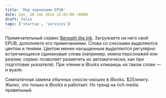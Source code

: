 ```yaml
---
title: 'Под чернилами EPUB'
date: Sat, 18 Jan 2014 12:01:06 +0000
draft: false
tags: ['startup', 'services']
---
```


Примечательный сервис [Beneath the Ink](http://beneaththeink.com/). Загружаете на него свой EPUB, дополняете его примечаниями. Слова со сносками выделяются цветом и тенями. Цветом менее насыщенным выделяются регулярно встречающиеся одинаковые слова (например, имена персонажей или реалии; сервис позволяет разметить их автоматически, как при подготовке указателя). При чтении в iBooks кликаешь на таком слове — и вуаля:  

Симпатичная замена обычных сносок-окошек в iBooks. $25/книгу. Жалко, что только в iBooks и работает. Но тренд на rich media правильный.
